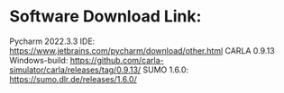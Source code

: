 # Software Download Link:

Pycharm 2022.3.3 IDE: https://www.jetbrains.com/pycharm/download/other.html
CARLA 0.9.13 Windows-build: https://github.com/carla-simulator/carla/releases/tag/0.9.13/
SUMO 1.6.0: https://sumo.dlr.de/releases/1.6.0/
